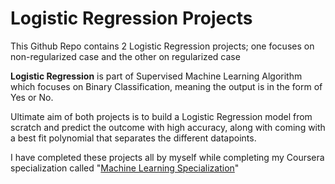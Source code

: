 # Logistic Regression Projects

This Github Repo contains 2 Logistic Regression projects; one focuses on non-regularized case and the other on regularized case

**Logistic Regression** is part of Supervised Machine Learning Algorithm which focuses on Binary Classification, meaning the output is in the form of Yes or No. 

Ultimate aim of both projects is to build a Logistic Regression model from scratch and predict the outcome with high accuracy, along with coming with a best fit polynomial that separates the different datapoints.

I have completed these projects all by myself while completing my Coursera specialization called "[Machine Learning Specialization](https://www.coursera.org/account/accomplishments/specialization/NG3GPTVN7M8E?utm_source=link&utm_medium=certificate&utm_content=cert_image&utm_campaign=sharing_cta&utm_product=s12n)"

